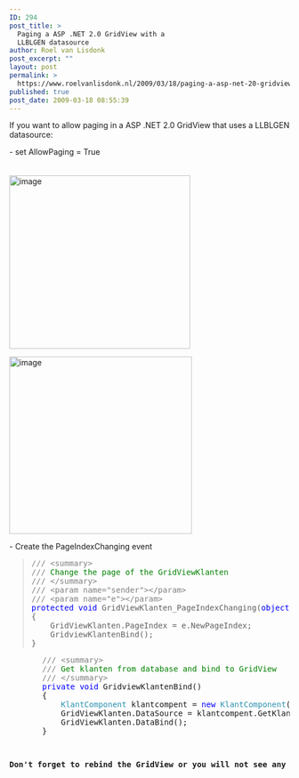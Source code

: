```yaml
---
ID: 294
post_title: >
  Paging a ASP .NET 2.0 GridView with a
  LLBLGEN datasource
author: Roel van Lisdonk
post_excerpt: ""
layout: post
permalink: >
  https://www.roelvanlisdonk.nl/2009/03/18/paging-a-asp-net-20-gridview-with-a-llblgen-datasource/
published: true
post_date: 2009-03-18 08:55:39
---
```

<p>If you want to allow paging in a ASP .NET 2.0 GridView that uses a LLBLGEN datasource:</p> <p>- set AllowPaging = True<br /><br /><br /><a href="http://roelvanlisdonk.files.wordpress.com/2009/03/image.png"><img style="border-right:0;border-top:0;border-left:0;border-bottom:0;" height="312" alt="image" src="http://roelvanlisdonk.files.wordpress.com/2009/03/image-thumb.png" width="325" border="0"></a> </p> <p> <a href="http://roelvanlisdonk.files.wordpress.com/2009/03/image2.png"><img style="border-right:0;border-top:0;border-left:0;border-bottom:0;" height="319" alt="image" src="http://roelvanlisdonk.files.wordpress.com/2009/03/image-thumb2.png" width="328" border="0"></a><br /></p> <p>- Create the PageIndexChanging event</p> <blockquote><pre class="code"><span style="color:gray;">/// &lt;summary&gt;
/// </span><span style="color:green;">Change the page of the GridViewKlanten
</span><span style="color:gray;">/// &lt;/summary&gt;
/// &lt;param name="sender"&gt;&lt;/param&gt;
/// &lt;param name="e"&gt;&lt;/param&gt;
</span><span style="color:blue;">protected void </span>GridViewKlanten_PageIndexChanging(<span style="color:blue;">object </span>sender, <span style="color:#2b91af;">GridViewPageEventArgs </span>e)
{
    GridViewKlanten.PageIndex = e.NewPageIndex;
    GridviewKlantenBind();
<span style="color:gray;"></span><span style="color:gray;"></span>}</pre></blockquote><pre class="code"><span style="color:gray;">       /// &lt;summary&gt;
       /// </span><span style="color:green;">Get klanten from database and bind to GridView
       </span><span style="color:gray;">/// &lt;/summary&gt;
       </span><span style="color:blue;">private void </span>GridviewKlantenBind()
       {
           <span style="color:#2b91af;">KlantComponent </span>klantcompent = <span style="color:blue;">new </span><span style="color:#2b91af;">KlantComponent</span>(_logger);
           GridViewKlanten.DataSource = klantcompent.GetKlanten();
           GridViewKlanten.DataBind();
       }</pre><pre class="code">&nbsp;</pre><pre class="code"><strong>Don't forget to rebind the GridView or you will not see any change.</strong></pre><pre class="code">
</pre><a href="http://11011.net/software/vspaste"></a><a href="http://11011.net/software/vspaste"></a>